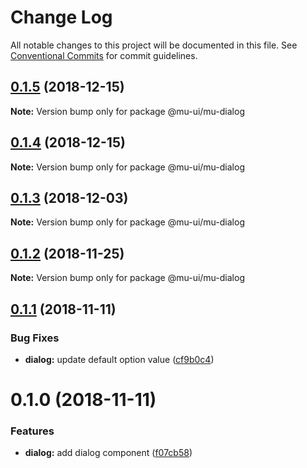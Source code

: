 # Change Log

All notable changes to this project will be documented in this file.
See [Conventional Commits](https://conventionalcommits.org) for commit guidelines.

## [0.1.5](https://github.com/mu-ui/mu-ui/compare/@mu-ui/mu-dialog@0.1.4...@mu-ui/mu-dialog@0.1.5) (2018-12-15)

**Note:** Version bump only for package @mu-ui/mu-dialog





## [0.1.4](https://github.com/mu-ui/mu-ui/compare/@mu-ui/mu-dialog@0.1.3...@mu-ui/mu-dialog@0.1.4) (2018-12-15)

**Note:** Version bump only for package @mu-ui/mu-dialog





## [0.1.3](https://github.com/mu-ui/mu-ui/compare/@mu-ui/mu-dialog@0.1.2...@mu-ui/mu-dialog@0.1.3) (2018-12-03)

**Note:** Version bump only for package @mu-ui/mu-dialog





## [0.1.2](https://github.com/mu-ui/mu-ui/compare/@mu-ui/mu-dialog@0.1.1...@mu-ui/mu-dialog@0.1.2) (2018-11-25)

**Note:** Version bump only for package @mu-ui/mu-dialog





## [0.1.1](https://github.com/mu-ui/mu-ui/compare/@mu-ui/mu-dialog@0.1.0...@mu-ui/mu-dialog@0.1.1) (2018-11-11)


### Bug Fixes

* **dialog:** update default option value ([cf9b0c4](https://github.com/mu-ui/mu-ui/commit/cf9b0c4))





# 0.1.0 (2018-11-11)


### Features

* **dialog:** add dialog component ([f07cb58](https://github.com/mu-ui/mu-ui/commit/f07cb58))
